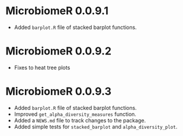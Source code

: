 # MicrobiomeR 0.0.9.1

* Added `barplot.R` file of stacked barplot functions.

# MicrobiomeR 0.0.9.2

* Fixes to heat tree plots

# MicrobiomeR 0.0.9.3

* Added `barplot.R` file of stacked barplot functions.
* Improved `get_alpha_diversity_measures` function.
* Added a `NEWS.md` file to track changes to the package.
* Added simple tests for `stacked_barplot` and `alpha_diversity_plot`.

